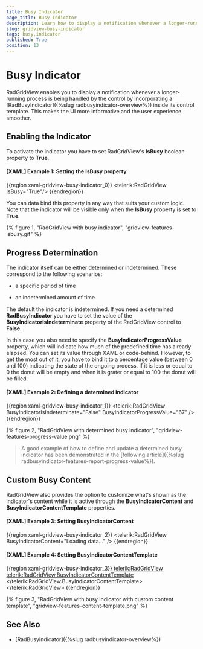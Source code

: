 ```yaml
---
title: Busy Indicator
page_title: Busy Indicator
description: Learn how to display a notification whenever a longer-running process is being handled by Telerik's {{ site.framework_name }} DataGrid by incorporating the RadBusyIndicator.
slug: gridview-busy-indicator
tags: busy,indicator
published: True
position: 13
---
```


# Busy Indicator

RadGridView enables you to display a notification whenever a longer-running process is being handled by the control by incorporating a [RadBusyIndicator]({%slug radbusyindicator-overview%}) inside its control template. This makes the UI more informative and the user experience smoother.

## Enabling the Indicator

To activate the indicator you have to set RadGridView's __IsBusy__ boolean property to __True__. 

#### __[XAML] Example 1: Setting the IsBusy property__

{{region xaml-gridview-busy-indicator_0}}
	<telerik:RadGridView IsBusy="True"/>
{{endregion}}

You can data bind this property in any way that suits your custom logic. Note that the indicator will be visible only when the __IsBusy__ property is set to __True__.

{% figure 1, "RadGridView with busy indicator", "gridview-features-isbusy.gif" %}

## Progress Determination

The indicator itself can be either determined or indetermined. These correspond to the following scenarios: 

* a specific period of time

* an indetermined amount of time

The default the indicator is indetermined. If you need a determined __RadBusyIndicator__ you have to set the value of the __BusyIndicatorIsIndeterminate__ property of the RadGridView control to __False__.

In this case you also need to specify the __BusyIndicatorProgressValue__ property, which will indicate how much of the predefined time has already elapsed. You can set its value through XAML or code-behind. However, to get the most out of it, you have to bind it to a percentage value (between 0 and 100) indicating the state of the ongoing process. If it is less or equal to 0 the donut will be empty and when it is grater or equal to 100 the donut will be filled.

#### __[XAML] Example 2: Defining a determined indicator__

{{region xaml-gridview-busy-indicator_1}}
	<telerik:RadGridView BusyIndicatorIsIndeterminate="False" BusyIndicatorProgressValue="67" />
{{endregion}}

{% figure 2, "RadGridView with determined busy indicator", "gridview-features-progress-value.png" %}

>A good example of how to define and update a determined busy indicator has been demonstrated in the [following article]({%slug radbusyindicator-features-report-progress-value%}).

## Custom Busy Content

RadGridView also provides the option to customize what's shown as the indicator's content while it is active through the __BusyIndicatorContent__ and __BusyIndicatorContentTemplate__ properties.

#### __[XAML] Example 3: Setting BusyIndicatorContent__

{{region xaml-gridview-busy-indicator_2}}
	<telerik:RadGridView BusyIndicatorContent="Loading data..." />
{{endregion}}

#### __[XAML] Example 4: Setting BusyIndicatorContentTemplate__

{{region xaml-gridview-busy-indicator_3}}
	<telerik:RadGridView>
        <telerik:RadGridView.BusyIndicatorContentTemplate>
            <DataTemplate>
                <StackPanel Orientation="Horizontal" DataContext="{Binding RelativeSource={RelativeSource AncestorType=telerik:RadGridView}}">
                    <TextBlock Text="Loading... " FontWeight="Bold" />
                    <TextBlock Text="{Binding BusyIndicatorProgressValue}" FontWeight="Bold" />
                    <TextBlock Text="%" FontWeight="Bold" />
                </StackPanel>
            </DataTemplate>
        </telerik:RadGridView.BusyIndicatorContentTemplate>
	</telerik:RadGridView>
{{endregion}}

{% figure 3, "RadGridView with busy indicator with custom content template", "gridview-features-content-template.png" %}

## See Also

* [RadBusyIndicator]({%slug radbusyindicator-overview%})
